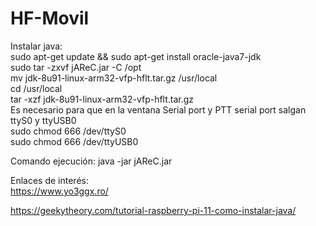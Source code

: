 # HF-Movil
Instalar java:<br>
sudo apt-get update && sudo apt-get install oracle-java7-jdk<br>
sudo tar -zxvf jAReC.jar -C /opt<br>
mv jdk-8u91-linux-arm32-vfp-hflt.tar.gz /usr/local<br>
cd /usr/local<br>
tar -xzf jdk-8u91-linux-arm32-vfp-hflt.tar.gz<br>
Es necesario para que en la ventana Serial port y PTT serial port salgan ttyS0 y ttyUSB0<br>
sudo chmod 666 /dev/ttyS0<br>
sudo chmod 666 /dev/ttyUSB0<br>

Comando ejecución: java -jar jAReC.jar<br>

Enlaces de interés:<br>
https://www.yo3ggx.ro/

https://geekytheory.com/tutorial-raspberry-pi-11-como-instalar-java/
